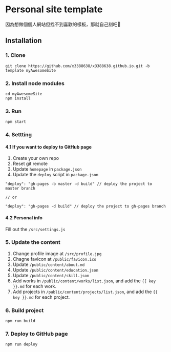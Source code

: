 # Personal site template
因為想做個個人網站但找不到喜歡的樣板，那就自己刻吧💪

## Installation
### 1. Clone
```
git clone https://github.com/x3388638/x3388638.github.io.git -b template myAwesomeSite
```

### 2. Install node modules
```
cd myAwesomeSite
npm install
```

### 3. Run
```
npm start
```

### 4. Settting
#### 4.1 If you want to deploy to GitHub page
1. Create your own repo
2. Reset git remote
3. Update `homepage` in `package.json`
4. Update the `deploy` script in `package.json`
```
"deploy": "gh-pages -b master -d build" // deploy the project to master branch

// or

"deploy": "gh-pages -d build" // deploy the project to gh-pages branch
```

#### 4.2 Personal info
Fill out the `/src/settings.js`

### 5. Update the content
1. Change profile image at `/src/profile.jpg`
2. Chagne favicon at `/public/favicon.ico`
3. Update `/public/content/about.md`
4. Update `/public/content/education.json`
5. Update `/public/content/skill.json`
6. Add works in `/public/content/works/list.json`, and add the `{{ key }}.md` for each work.
7. Add projects in `/public/content/projects/list.json`, and add the `{{ key }}.md` for each project.

### 6. Build project
```
npm run build
```

### 7. Deploy to GitHub page
```
npm run deploy
```
